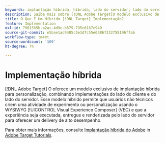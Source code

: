 ```yaml
---
keywords: implantação híbrida, híbrida, lado do servidor, lado do servidor, lado do servidor, lado do cliente, lado do cliente, lado do cliente, implementação híbrida, implantação híbrida0
description: Saiba mais sobre [!DNL Adobe Target]O modelo exclusivo de implantação híbrida da para personalização, mesclando implementações do lado do cliente e do lado do servidor.
title: O Que É Um Híbrido [!DNL Target] Implementação?
feature: Implementation
exl-id: 7961565b-a2ac-4d9c-b579-735c6167c949
source-git-commit: e5bae1ac9485c3e1d7c55e6386f332755196ffab
workflow-type: tm+mt
source-wordcount: '109'
ht-degree: 7%

---
```


# Implementação híbrida

[!DNL Adobe Target] O oferece um modelo exclusivo de implantação híbrida para personalização, combinando implementações do lado do cliente e do lado do servidor. Esse modelo híbrido permite que usuários não técnicos criem uma atividade de experimento ou personalização usando o WYSIWYG [!UICONTROL Visual Experience Composer] (VEC) e que a experiência seja executada, entregue e renderizada pelo lado do servidor para oferecer um delivery de alto desempenho.

Para obter mais informações, consulte [Implantação híbrida do Adobe](https://experienceleague.adobe.com/docs/target-learn/tutorials/implementation/hybrid-deployment.html) in [Adobe Target Tutorials](https://experienceleague.adobe.com/docs/target-learn/tutorials/overview.html?lang=pt-BR).
